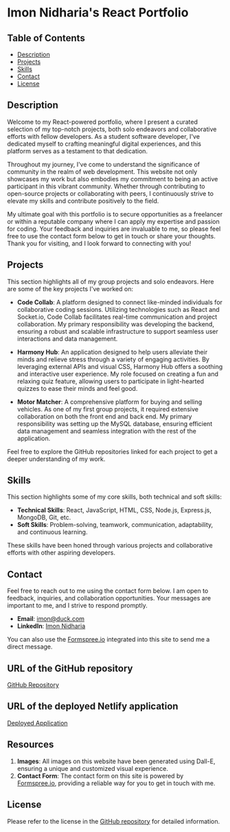 # Imon Nidharia's React Portfolio

## Table of Contents
- [Description](#description)
- [Projects](#projects)
- [Skills](#skills)
- [Contact](#contact)
- [License](#license)

## Description

Welcome to my React-powered portfolio, where I present a curated selection of my top-notch projects, both solo endeavors and collaborative efforts with fellow developers. As a student software developer, I've dedicated myself to crafting meaningful digital experiences, and this platform serves as a testament to that dedication.

Throughout my journey, I've come to understand the significance of community in the realm of web development. This website not only showcases my work but also embodies my commitment to being an active participant in this vibrant community. Whether through contributing to open-source projects or collaborating with peers, I continuously strive to elevate my skills and contribute positively to the field.

My ultimate goal with this portfolio is to secure opportunities as a freelancer or within a reputable company where I can apply my expertise and passion for coding. Your feedback and inquiries are invaluable to me, so please feel free to use the contact form below to get in touch or share your thoughts. Thank you for visiting, and I look forward to connecting with you!

## Projects

This section highlights all of my group projects and solo endeavors. Here are some of the key projects I've worked on:

- **Code Collab**: A platform designed to connect like-minded individuals for collaborative coding sessions. Utilizing technologies such as React and Socket.io, Code Collab facilitates real-time communication and project collaboration. My primary responsibility was developing the backend, ensuring a robust and scalable infrastructure to support seamless user interactions and data management.
  
- **Harmony Hub**: An application designed to help users alleviate their minds and relieve stress through a variety of engaging activities. By leveraging external APIs and visual CSS, Harmony Hub offers a soothing and interactive user experience. My role focused on creating a fun and relaxing quiz feature, allowing users to participate in light-hearted quizzes to ease their minds and feel good.
  
- **Motor Matcher**: A comprehensive platform for buying and selling vehicles. As one of my first group projects, it required extensive collaboration on both the front end and back end. My primary responsibility was setting up the MySQL database, ensuring efficient data management and seamless integration with the rest of the application.

Feel free to explore the GitHub repositories linked for each project to get a deeper understanding of my work.

## Skills

This section highlights some of my core skills, both technical and soft skills:

- **Technical Skills**: React, JavaScript, HTML, CSS, Node.js, Express.js, MongoDB, Git, etc.
- **Soft Skills**: Problem-solving, teamwork, communication, adaptability, and continuous learning.

These skills have been honed through various projects and collaborative efforts with other aspiring developers.

## Contact

Feel free to reach out to me using the contact form below. I am open to feedback, inquiries, and collaboration opportunities. Your messages are important to me, and I strive to respond promptly.

- **Email**: [imon@duck.com](mailto:imon@duck.com)
- **LinkedIn**: [Imon Nidharia](https://www.linkedin.com/in/imon-nidharia/)

You can also use the [Formspree.io](https://formspree.io) integrated into this site to send me a direct message.

## URL of the GitHub repository

[GitHub Repository](https://github.com/imooon/imon-nidharia-react-portfolio)

## URL of the deployed Netlify application

[Deployed Application](https://imon-nidharia.netlify.app/)

## Resources 

1. **Images**: All images on this website have been generated using Dall-E, ensuring a unique and customized visual experience.
2. **Contact Form**: The contact form on this site is powered by [Formspree.io](https://formspree.io), providing a reliable way for you to get in touch with me.

## License 

Please refer to the license in the [GitHub repository](https://github.com/imooon/imon-nidharia-react-portfolio) for detailed information.
